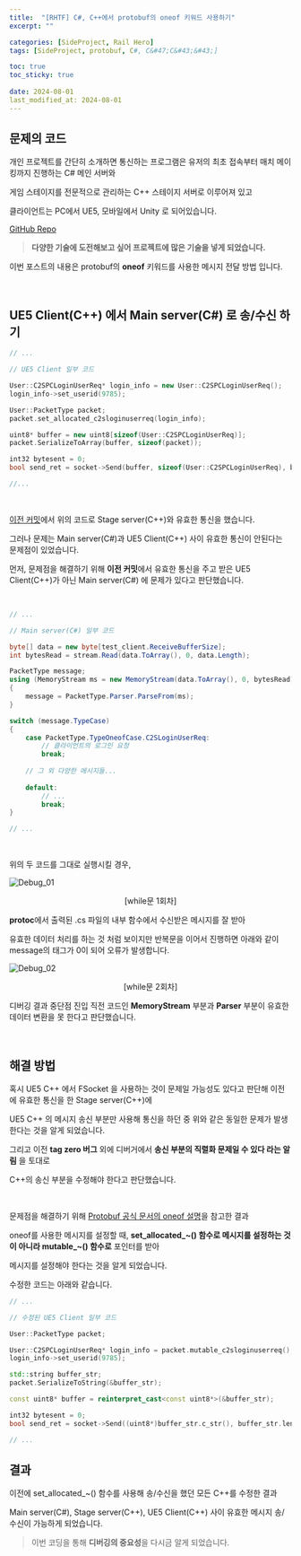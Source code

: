 ```yaml
---
title:  "[RHTF] C#, C++에서 protobuf의 oneof 키워드 사용하기"
excerpt: ""

categories: [SideProject, Rail Hero]
tags: [SideProject, protobuf, C#, C&#47;C&#43;&#43;]

toc: true
toc_sticky: true
 
date: 2024-08-01
last_modified_at: 2024-08-01
---
```


## 문제의 코드

개인 프로젝트를 간단히 소개하면 통신하는 프로그램은 유저의 최초 접속부터 매치 메이킹까지 진행하는 C# 메인 서버와  

게임 스테이지를 전문적으로 관리하는 C++ 스테이지 서버로 이루어져 있고  

클라이언트는 PC에서 UE5, 모바일에서 Unity 로 되어있습니다.  

[GitHub Repo](https://github.com/Mgcllee/RHTF/tree/3263700637dbd68c715b03f655bb81038c1a0e7e)  

> **다양한 기술에 도전해보고 싶어 프로젝트에 많은 기술을 넣게 되었습니다.**

이번 포스트의 내용은 protobuf의 **oneof** 키워드를 사용한 메시지 전달 방법 입니다.  

<br/>

## UE5 Client(C++) 에서 Main server(C#) 로 송/수신 하기  

```c++
// ...

// UE5 Client 일부 코드

User::C2SPCLoginUserReq* login_info = new User::C2SPCLoginUserReq();
login_info->set_userid(9785);

User::PacketType packet;
packet.set_allocated_c2sloginuserreq(login_info);

uint8* buffer = new uint8[sizeof(User::C2SPCLoginUserReq)];
packet.SerializeToArray(buffer, sizeof(packet));

int32 bytesent = 0;
bool send_ret = socket->Send(buffer, sizeof(User::C2SPCLoginUserReq), bytesent);

//...
```

<br/>

[이전 커밋](https://github.com/Mgcllee/RHTF/tree/3263700637dbd68c715b03f655bb81038c1a0e7e)에서 위의 코드로 Stage server(C++)와 유효한 통신을 했습니다.  

그러나 문제는 Main server(C#)과 UE5 Client(C++) 사이 유효한 통신이 안된다는 문제점이 있었습니다.  

먼저, 문제점을 해결하기 위해 **이전 커밋**에서 유효한 통신을 주고 받은 UE5 Client(C++)가 아닌 Main server(C#) 에 문제가 있다고 판단했습니다.  

<br/>

```c#
// ...

// Main server(C#) 일부 코드

byte[] data = new byte[test_client.ReceiveBufferSize];
int bytesRead = stream.Read(data.ToArray(), 0, data.Length);

PacketType message;
using (MemoryStream ms = new MemoryStream(data.ToArray(), 0, bytesRead))
{
    message = PacketType.Parser.ParseFrom(ms);
}

switch (message.TypeCase)
{
    case PacketType.TypeOneofCase.C2SLoginUserReq:
        // 클라이언트의 로그인 요청
        break;
    
    // 그 외 다양한 메시지들...
    
    default:
        // ...
        break;
}

// ...
```

<br/>

위의 두 코드를 그대로 실행시킬 경우,  

![Debug_01](/assets/img/side_project_img/debug_protobuf_error_01.png)  
<center>[while문 1회차]</center>  

**protoc**에서 출력된 .cs 파일의 내부 함수에서 수신받은 메시지를 잘 받아  

유효한 데이터 처리를 하는 것 처럼 보이지만 반복문을 이어서 진행하면 아래와 같이 message의 태그가 0이 되어 오류가 발생합니다.  

![Debug_02](/assets/img/side_project_img/debug_protobuf_error_02.png)  
<center>[while문 2회차]</center>  

디버깅 결과 중단점 진입 직전 코드인 **MemoryStream** 부분과 **Parser** 부분이 유효한 데이터 변환을 못 한다고 판단했습니다.  

<br/>

## 해결 방법

혹시 UE5 C++ 에서 FSocket 을 사용하는 것이 문제일 가능성도 있다고 판단해 이전에 유효한 통신을 한 Stage server(C++)에  

UE5 C++ 의 메시지 송신 부분만 사용해 통신을 하던 중 위와 같은 동일한 문제가 발생한다는 것을 알게 되었습니다.  

그리고 이전 **tag zero 버그** 외에 디버거에서 **송신 부분의 직렬화 문제일 수 있다 라는 알림** 을 토대로  

C++의 송신 부분을 수정해야 한다고 판단했습니다.  

<br/>

문제점을 해결하기 위해 [Protobuf 공식 문서의 oneof 설명](https://protobuf.dev/programming-guides/proto3/#oneof-features)을 참고한 결과  

oneof를 사용한 메시지를 설정할 때, **set_allocated_~() 함수로 메시지를 설정하는 것이 아니라 mutable_~() 함수로** 포인터를 받아  

메시지를 설정해야 한다는 것을 알게 되었습니다.  

수정한 코드는 아래와 같습니다.  

```c++
// ...

// 수정된 UE5 Client 일부 코드

User::PacketType packet;

User::C2SPCLoginUserReq* login_info = packet.mutable_c2sloginuserreq();
login_info->set_userid(9785);

std::string buffer_str;
packet.SerializeToString(&buffer_str);

const uint8* buffer = reinterpret_cast<const uint8*>(&buffer_str);

int32 bytesent = 0;
bool send_ret = socket->Send((uint8*)buffer_str.c_str(), buffer_str.length(), bytesent);

// ...
```

## 결과 

이전에 set_allocated_~() 함수를 사용해 송/수신을 했던 모든 C++를 수정한 결과  

Main server(C#), Stage server(C++), UE5 Client(C++) 사이 유효한 메시지 송/수신이 가능하게 되었습니다.  

> 이번 코딩을 통해 **디버깅의 중요성**을 다시금 알게 되었습니다.  